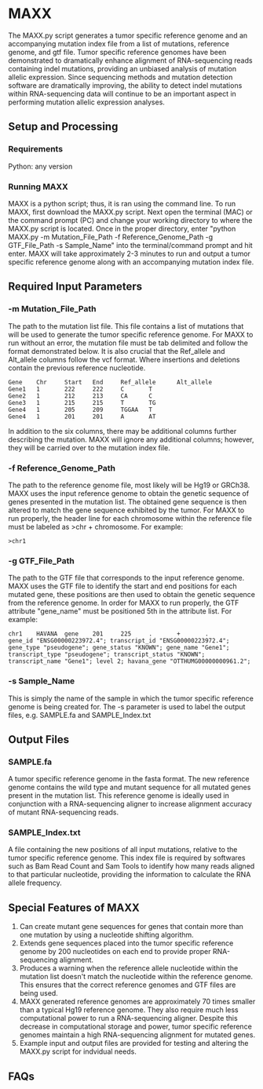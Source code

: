 # MAXX
The MAXX.py script generates a tumor specific reference genome and an accompanying mutation index file from a list of mutations, reference genome, and gtf file.  Tumor specific reference genomes have been demonstrated to dramatically enhance alignment of RNA-sequencing reads containing indel mutations, providing an unbiased analysis of mutation allelic expression.  Since sequencing methods and mutation detection software are dramatically improving, the ability to detect indel mutations within RNA-sequencing data will continue to be an important aspect in performing mutation allelic expression analyses.
## Setup and Processing
### Requirements
Python: any version
### Running MAXX
MAXX is a python script; thus, it is ran using the command line.  To run MAXX, first download the MAXX.py script.  Next open the terminal (MAC) or the command prompt (PC) and change your working directory to where the MAXX.py script is located. Once in the proper directory, enter "python MAXX.py -m Mutation_File_Path -f Reference_Genome_Path -g GTF_File_Path -s Sample_Name" into the terminal/command prompt and hit enter.  MAXX will take approximately 2-3 minutes to run and output a tumor specific reference genome along with an accompanying mutation index file.
## Required Input Parameters
### -m Mutation_File_Path
The path to the mutation list file. This file contains a list of mutations that will be used to generate the tumor specific reference genome.  For MAXX to run without an error, the mutation file must be tab delimited and follow the format demonstrated below.  It is also crucial that the Ref_allele and Alt_allele columns follow the vcf format.  Where insertions and deletions contain the previous reference nucleotide.  
```
Gene    Chr     Start   End     Ref_allele      Alt_allele
Gene1   1       222     222     C       T
Gene2   1       212     213     CA      C
Gene3   1       215     215     T       TG
Gene4   1       205     209     TGGAA   T
Gene4   1       201     201     A       AT
```
In addition to the six columns, there may be additional columns further describing the mutation.  MAXX will ignore any additional columns; however, they will be carried over to the mutation index file. 
### -f Reference_Genome_Path
The path to the reference genome file, most likely will be Hg19 or GRCh38.  MAXX uses the input reference genome to obtain the genetic sequence of genes presented in the mutation list.  The obtained gene sequence is then altered to match the gene sequence exhibited by the tumor. For MAXX to run properly, the header line for each chromosome within the reference file must be labeled as >chr + chromosome.  For example:
```
>chr1
```
### -g GTF_File_Path
The path to the GTF file that corresponds to the input reference genome. MAXX uses the GTF file to identify the start and end positions for each mutated gene, these positions are then used to obtain the genetic sequence from the reference genome.  In order for MAXX to run properly, the GTF attribute "gene_name" must be positioned 5th in the attribute list. For example:  
```
chr1    HAVANA  gene    201     225     .       +       .       gene_id "ENSG00000223972.4"; transcript_id "ENSG00000223972.4"; gene_type "pseudogene"; gene_status "KNOWN"; gene_name "Gene1"; transcript_type "pseudogene"; transcript_status "KNOWN"; transcript_name "Gene1"; level 2; havana_gene "OTTHUMG00000000961.2";
``` 
### -s Sample_Name
This is simply the name of the sample in which the tumor specific reference genome is being created for.  The -s parameter is used to label the output files, e.g. SAMPLE.fa and SAMPLE_Index.txt
## Output Files
### SAMPLE.fa 
A tumor specific reference genome in the fasta format.  The new reference genome contains the wild type and mutant sequence for all mutated genes present in the mutation list.  This reference genome is ideally used in conjunction with a RNA-sequencing aligner to increase alignment accuracy of mutant RNA-sequencing reads.  
### SAMPLE_Index.txt 
A file containing the new positions of all input mutations, relative to the tumor specific reference genome.  This index file is required by softwares such as Bam Read Count and Sam Tools to identify how many reads aligned to that particular nucleotide, providing the information to calculate the RNA allele frequency.
## Special Features of MAXX
1. Can create mutant gene sequences for genes that contain more than one mutation by using a nucleotide shifting algorithm.
2. Extends gene sequences placed into the tumor specific reference genome by 200 nucleotides on each end to provide proper RNA-sequencing alignment.
3. Produces a warning when the reference allele nucleotide within the mutation list doesn't match the nucleotide within the reference genome. This ensures that the correct reference genomes and GTF files are being used. 
4. MAXX generated reference genomes are approximately 70 times smaller than a typical Hg19 reference genome.  They also require much less computational power to run a RNA-sequencing aligner.  Despite this decrease in computational storage and power, tumor specific reference genomes maintain a high RNA-sequencing alignment for mutated genes. 
5. Example input and output files are provided for testing and altering the MAXX.py script for indvidual needs.  
## FAQs
